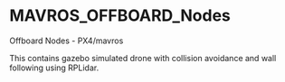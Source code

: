 # MAVROS_OFFBOARD_Nodes
Offboard Nodes - PX4/mavros

This contains gazebo simulated drone with collision avoidance and wall following using RPLidar.
